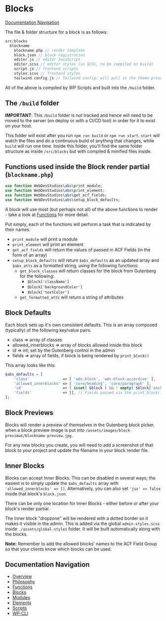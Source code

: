 # Blocks

[Documentation Navigation](#documentation-navigation)

The file & folder structure for a block is as follows:

```php
src/blocks
  blockname
    blockname.php // render template
    block.json // block registration
    editor.js // editor JavaScript
    editor.scss // editor styles (in SCSS, to be compiled on build)
    script.js // frontend scripts
    styles.scss // frontend styles
    tailwind.config.js // Tailwind config; will pull in the theme preset, if one exists
```

All of the above is compiled by WP Scripts and built into the `/build` folder.

## The `/build` folder

**IMPORTANT**: This `/build` folder is _not_ tracked and hence will need to be moved to the server (on deploy or with a CI/CD tool) in order for it to exist on your host.

This folder will exist after you run `npm run build` or `npm run start`. `start` will watch the files and do a continuous build of anything that changes, while `build` will run one time. Inside this folder, you'll find the same folder structure as inside `/src/blocks` but with compiled & minified files inside.

## Functions used inside the Block render partial (`blockname.php`)

```php
use function WebDevStudios\abs\print_module;
use function WebDevStudios\abs\print_element;
use function WebDevStudios\abs\get_acf_fields;
use function WebDevStudios\abs\setup_block_defaults;
```

A block will use most (but perhaps not all) of the above functions to render - take a look at [Functions](Functions.md) for more detail.

Put simply, each of the functions will perform a task that is indicated by their names.

-   `print_module` will print a module
-   `print_element` will print an element
-   `get_acf_fields` will return the values of passed in ACF Fields (in the form of an array)
-   `setup_block_defaults` will return `$abs_defaults` as an updated array and `$abs_atts` as a formatted string, using the following functions:
    -   `get_block_classes` will return classes for the block from Gutenberg for the following:
        -   `$block['className']`
        -   `$block['backgroundColor']`
        -   `$block['textColor']`
    -   `get_formatted_atts` will return a string of attributes

## Block Defaults

Each block sets up it's own consistent defaults. This is an array composed (typically) of the following key/value pairs.

-   class => array of classes
-   allowed_innerblocks => array of blocks allowed inside this block
-   id => int; set by the Gutenberg control in the admin
-   fields => array of fields, if block is being rendered by `print_block()`

This array looks like this:

```php
$abs_defaults = [
	'class'               => [ 'wds-block', 'wds-block-accordion' ],
	'allowed_innerblocks' => [ 'core/heading', 'core/paragraph' ],
	'id'                  => ( isset( $block ) && ! empty( $block['anchor'] ) ) ? $block['anchor'] : '',
	'fields'              => [], // Fields passed via the print_block() function.
];
```

## Block Previews

Blocks will render a preview of themselves in the Gutenberg block picker, when a block preview image is put into `/assets/images/block-previews/blockname-preview.jpg`.

For any new blocks you create, you will need to add a screenshot of that block to your project and update the filename in your block render file.

## Inner Blocks

Blocks can accept Inner Blocks. This can be disabled in several ways; the easiest is to simply update the `$abs_defaults` array with `'allowed_innerblocks' => []`. Alternatively, you can also set `'jsx' => false` inside that block's `block.json`.

There can be only one location for Inner Blocks - either before or after your block's render partial.

The Inner block "dropzone" will be rendered with a dotted border so it makes it visible in the admin. This is added via the global `admin-styles.scss` inside `./assets/global-styles` folder. It will be built automatically along with the blocks.

**Note:** Remember to add the allowed blocks' names to the ACF Field Group so that your clients know which blocks can be used.

## Documentation Navigation

-   [Overview](Home.md)
-   [Philosophy](Philosophy.md)
-   [Functions](Functions.md)
-   [Blocks](Blocks.md)
-   [Modules](Modules.md)
-   [Elements](Elements.md)
-   [Scripts](Scripts.md)
-   [WP-CLI](WP-CLI.md)
